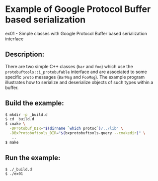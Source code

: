 # Example of Google Protocol Buffer based serialization

ex01 - Simple classes with Google Protocol Buffer based serialization interface

## Description:

There are two  simple C++ classes (``bar`` and ``foo``)  which use the
``protobuftools::i_protobufable`` interface and are associated to some
specific `proto`  messages (``BarMsg``  and ``FooMsg``).   The example
program illustrates how  to serialize and deserialize  objects of such
types within a buffer.

## Build the example:

```sh
$ mkdir -p _build.d
$ cd _build.d
$ cmake \
  -DProtobuf_DIR="$(dirname `which protoc`)/../lib" \
  -DBxProtobuftools_DIR="$(bxprotobuftools-query --cmakedir)" \
   ..
$ make
```

## Run the example:

```sh
$ ./_build.d
$ ./ex01
```
